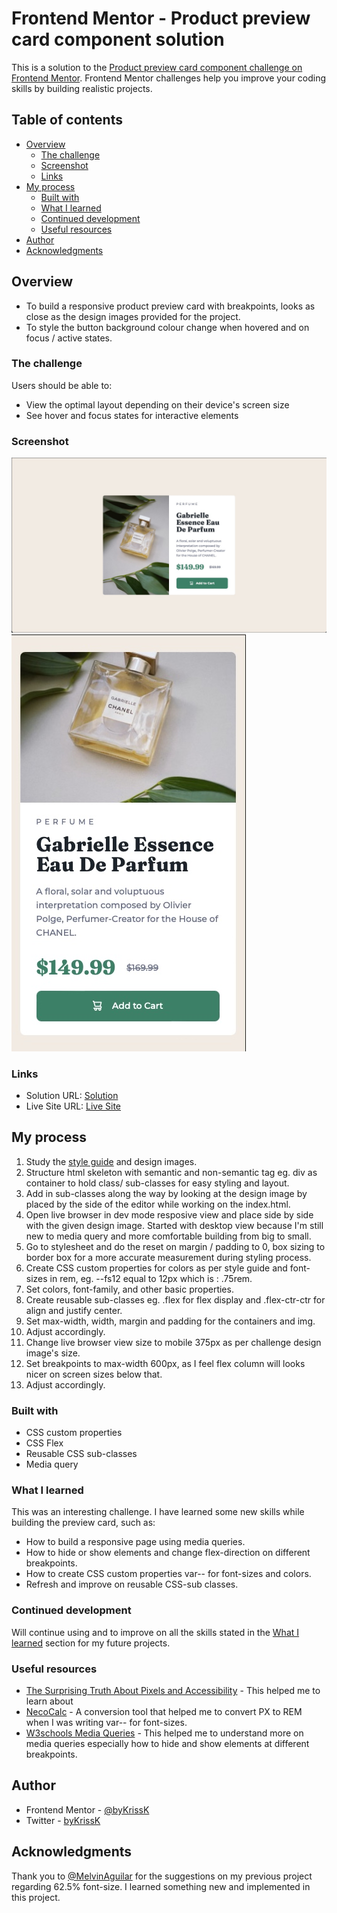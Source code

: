 # Frontend Mentor - Product preview card component solution

This is a solution to the [Product preview card component challenge on Frontend Mentor](https://www.frontendmentor.io/challenges/product-preview-card-component-GO7UmttRfa). Frontend Mentor challenges help you improve your coding skills by building realistic projects. 

## Table of contents

- [Overview](#overview)
  - [The challenge](#the-challenge)
  - [Screenshot](#screenshot)
  - [Links](#links)
- [My process](#my-process)
  - [Built with](#built-with)
  - [What I learned](#what-i-learned)
  - [Continued development](#continued-development)
  - [Useful resources](#useful-resources)
- [Author](#author)
- [Acknowledgments](#acknowledgments)

## Overview

- To build a responsive product preview card with breakpoints, looks as close as the design images provided for the project.
- To style the button background colour change when hovered and on focus / active states.


### The challenge

Users should be able to:

- View the optimal layout depending on their device's screen size
- See hover and focus states for interactive elements


### Screenshot

![Desktop View Screenshot at 1440x800px](./images/screenshot-desktop.jpg)
![Mobile View Screenshot at 375x667px](./images/screenshot-mobile.jpg)


### Links

- Solution URL: [Solution](https://your-solution-url.com)
- Live Site URL: [Live Site](https://github.com/byKrissK/FrontendMentor-Product-preview-card-component)


## My process

1. Study the [style guide](./style-guide.md) and design images.
2. Structure html skeleton with semantic and non-semantic tag eg. div as container to hold class/ sub-classes for easy styling and layout.
3. Add in sub-classes along the way by looking at the design image by placed by the side of the editor while working on the index.html.
4. Open live browser in dev mode resposive view and place side by side with the given design image. Started with desktop view because I'm still new to media query and more comfortable building from big to small.
5. Go to stylesheet and do the reset on margin / padding to 0, box sizing to border box for a more accurate measurement during styling process.
6. Create CSS custom properties for colors as per style guide and font-sizes in rem, eg. --fs12 equal to 12px which is : .75rem.
7. Set colors, font-family, and other basic properties.
8. Create reusable sub-classes eg. .flex for flex display and .flex-ctr-ctr for align and justify center.
9. Set max-width, width, margin and padding for the containers and img.
10. Adjust accordingly.
11. Change live browser view size to mobile 375px as per challenge design image's size. 
12. Set breakpoints to max-width 600px, as I feel flex column will looks nicer on screen sizes below that.
13. Adjust accordingly.

### Built with

- CSS custom properties
- CSS Flex
- Reusable CSS sub-classes
- Media query

### What I learned

This was an interesting challenge. I have learned some new skills while building the preview card, such as:
- How to build a responsive page using media queries.
- How to hide or show elements and change flex-direction on different breakpoints.
- How to create CSS custom properties var-- for font-sizes and colors.
- Refresh and improve on reusable CSS-sub classes.


### Continued development

Will continue using and to improve on all the skills stated in the [What I learned](#what-i-learned) section for my future projects.


### Useful resources

- [The Surprising Truth About Pixels and Accessibility](https://www.joshwcomeau.com/css/surprising-truth-about-pixels-and-accessibility/#the-sixtwofive-trick-13) - This helped me to learn about 
- [NecoCalc](https://nekocalc.com/px-to-rem-converter) - A conversion tool that helped me to convert PX to REM when I was writing var-- for font-sizes.
- [W3schools Media Queries](https://www.w3schools.com/css/css3_mediaqueries_ex.asp) - This helped me to understand more on media queries especially how to hide and show elements at different breakpoints.


## Author

- Frontend Mentor - [@byKrissK](https://www.frontendmentor.io/profile/bykrissk)
- Twitter - [byKrissK](https://www.twitter.com/bykrissk)


## Acknowledgments

Thank you to [@MelvinAguilar](https://github.com/MelvinAguilar) for the suggestions on my previous project regarding 62.5% font-size. I learned something new and implemented in this project.
